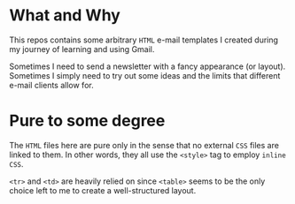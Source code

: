 # What and Why
This repos contains some arbitrary `HTML` e-mail templates I created during
my journey of learning and using Gmail.

Sometimes I need to send a newsletter with a fancy appearance (or layout).
Sometimes I simply need to try out some ideas and the limits that different
e-mail clients allow for.

# Pure to some degree
The `HTML` files here are pure only in the sense that no external `CSS` files
are linked to them. In other words, they all use the `<style>` tag to employ
`inline CSS`.

`<tr>` and `<td>` are heavily relied on since `<table>` seems to be the only
choice left to me to create a well-structured layout. 
